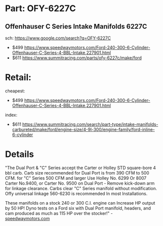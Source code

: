 # Part: OFY-6227C
## Offenhauser C Series Intake Manifolds 6227C
sch: https://www.google.com/search?q=OFY-6227C

- $499 https://www.speedwaymotors.com/Ford-240-300-6-Cylinder-Offenhauser-C-Series-4-BBL-Intake,227901.html
- $611 https://www.summitracing.com/parts/ofy-6227c/make/ford

# Retail:
cheapest:
- $499 https://www.speedwaymotors.com/Ford-240-300-6-Cylinder-Offenhauser-C-Series-4-BBL-Intake,227901.html

index:
- $611 https://www.summitracing.com/search/part-type/intake-manifolds-carbureted/make/ford/engine-size/4-9l-300/engine-family/ford-inline-6-cylinder

# Details
"The Dual Port & "C" Series accept the Carter or Holley STD square-bore 4 bbl carb. Carb size recommended for Dual Port is from 390 CFM to 500 CFM. for "C" Series 500 CFM and larger Use Holley No. 6299 Or 8007 Carter No.9400, or Carter No. 9500 on Dual Port - Remove kick-down arm for linkage clearance. Carbs clear "C" Series manifold without modification. Offy universal linkage 560-6230 is recommended In most Installations. 

These manifolds on a stock 240 or 300 C.I. engine can Increase HP output by 50 HP! Dyno tests on a Ford six with Dual Port manifold, headers, and cam produced as much as 115 HP over the stocker!" - [speedwaymotors.com](https://www.speedwaymotors.com/Ford-240-300-6-Cylinder-Offenhauser-C-Series-4-BBL-Intake,227901.html)
